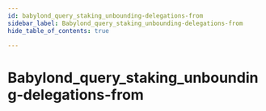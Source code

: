 ```yaml
---
id: babylond_query_staking_unbounding-delegations-from
sidebar_label: Babylond_query_staking_unbounding-delegations-from
hide_table_of_contents: true

---
```


# Babylond_query_staking_unbounding-delegations-from